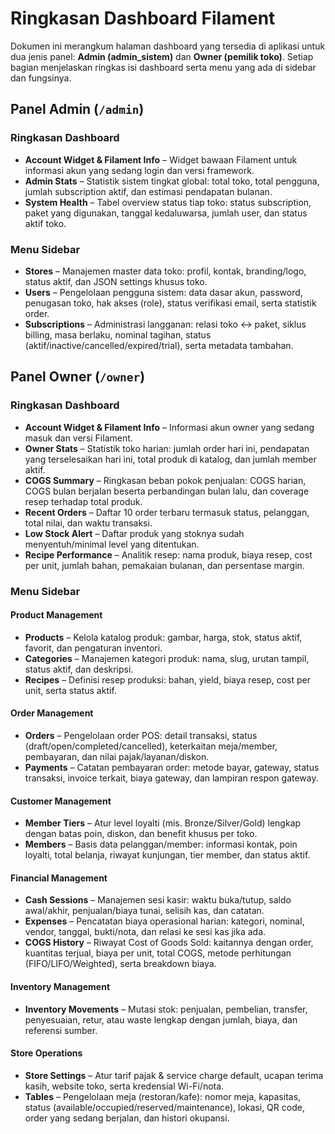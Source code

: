 # Ringkasan Dashboard Filament

Dokumen ini merangkum halaman dashboard yang tersedia di aplikasi untuk dua jenis panel: **Admin (admin\_sistem)** dan **Owner (pemilik toko)**. Setiap bagian menjelaskan ringkas isi dashboard serta menu yang ada di sidebar dan fungsinya.

## Panel Admin (`/admin`)

### Ringkasan Dashboard
- **Account Widget & Filament Info** – Widget bawaan Filament untuk informasi akun yang sedang login dan versi framework.
- **Admin Stats** – Statistik sistem tingkat global: total toko, total pengguna, jumlah subscription aktif, dan estimasi pendapatan bulanan.
- **System Health** – Tabel overview status tiap toko: status subscription, paket yang digunakan, tanggal kedaluwarsa, jumlah user, dan status aktif toko.

### Menu Sidebar
- **Stores** – Manajemen master data toko: profil, kontak, branding/logo, status aktif, dan JSON settings khusus toko.
- **Users** – Pengelolaan pengguna sistem: data dasar akun, password, penugasan toko, hak akses (role), status verifikasi email, serta statistik order.
- **Subscriptions** – Administrasi langganan: relasi toko ↔ paket, siklus billing, masa berlaku, nominal tagihan, status (aktif/inactive/cancelled/expired/trial), serta metadata tambahan.

## Panel Owner (`/owner`)

### Ringkasan Dashboard
- **Account Widget & Filament Info** – Informasi akun owner yang sedang masuk dan versi Filament.
- **Owner Stats** – Statistik toko harian: jumlah order hari ini, pendapatan yang terselesaikan hari ini, total produk di katalog, dan jumlah member aktif.
- **COGS Summary** – Ringkasan beban pokok penjualan: COGS harian, COGS bulan berjalan beserta perbandingan bulan lalu, dan coverage resep terhadap total produk.
- **Recent Orders** – Daftar 10 order terbaru termasuk status, pelanggan, total nilai, dan waktu transaksi.
- **Low Stock Alert** – Daftar produk yang stoknya sudah menyentuh/minimal level yang ditentukan.
- **Recipe Performance** – Analitik resep: nama produk, biaya resep, cost per unit, jumlah bahan, pemakaian bulanan, dan persentase margin.

### Menu Sidebar
#### Product Management
- **Products** – Kelola katalog produk: gambar, harga, stok, status aktif, favorit, dan pengaturan inventori.
- **Categories** – Manajemen kategori produk: nama, slug, urutan tampil, status aktif, dan deskripsi.
- **Recipes** – Definisi resep produksi: bahan, yield, biaya resep, cost per unit, serta status aktif.

#### Order Management
- **Orders** – Pengelolaan order POS: detail transaksi, status (draft/open/completed/cancelled), keterkaitan meja/member, pembayaran, dan nilai pajak/layanan/diskon.
- **Payments** – Catatan pembayaran order: metode bayar, gateway, status transaksi, invoice terkait, biaya gateway, dan lampiran respon gateway.

#### Customer Management
- **Member Tiers** – Atur level loyalti (mis. Bronze/Silver/Gold) lengkap dengan batas poin, diskon, dan benefit khusus per toko.
- **Members** – Basis data pelanggan/member: informasi kontak, poin loyalti, total belanja, riwayat kunjungan, tier member, dan status aktif.

#### Financial Management
- **Cash Sessions** – Manajemen sesi kasir: waktu buka/tutup, saldo awal/akhir, penjualan/biaya tunai, selisih kas, dan catatan.
- **Expenses** – Pencatatan biaya operasional harian: kategori, nominal, vendor, tanggal, bukti/nota, dan relasi ke sesi kas jika ada.
- **COGS History** – Riwayat Cost of Goods Sold: kaitannya dengan order, kuantitas terjual, biaya per unit, total COGS, metode perhitungan (FIFO/LIFO/Weighted), serta breakdown biaya.

#### Inventory Management
- **Inventory Movements** – Mutasi stok: penjualan, pembelian, transfer, penyesuaian, retur, atau waste lengkap dengan jumlah, biaya, dan referensi sumber.

#### Store Operations
- **Store Settings** – Atur tarif pajak & service charge default, ucapan terima kasih, website toko, serta kredensial Wi-Fi/nota.
- **Tables** – Pengelolaan meja (restoran/kafe): nomor meja, kapasitas, status (available/occupied/reserved/maintenance), lokasi, QR code, order yang sedang berjalan, dan histori okupansi.
